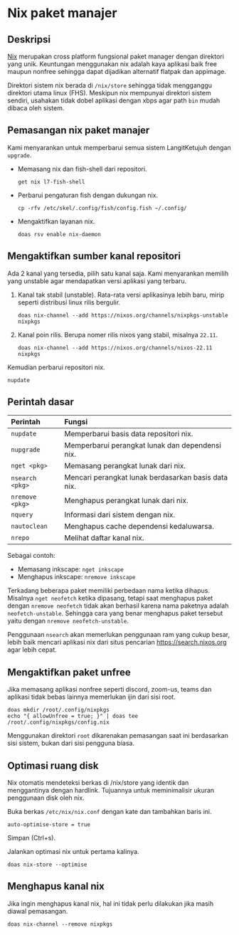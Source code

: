 # Nix paket manajer

## Deskripsi

[Nix](https://nixos.org/learn.html) merupakan cross platform fungsional paket manager dengan direktori yang unik. Keuntungan menggunakan nix adalah kaya aplikasi baik free maupun nonfree sehingga dapat dijadikan alternatif flatpak dan appimage.

Direktori sistem nix berada di `/nix/store` sehingga tidak mengganggu direktori utama linux (FHS). Meskipun nix mempunyai direktori sistem sendiri, usahakan tidak dobel aplikasi dengan xbps agar path `bin` mudah dibaca oleh sistem.

## Pemasangan nix paket manajer

Kami menyarankan untuk memperbarui semua sistem LangitKetujuh dengan `upgrade`.

* Memasang nix dan fish-shell dari repositori.

    ```
    get nix l7-fish-shell
    ```

* Perbarui pengaturan fish dengan dukungan nix.

    ```
    cp -rfv /etc/skel/.config/fish/config.fish ~/.config/
    ```

* Mengaktifkan layanan nix.

    ```
    doas rsv enable nix-daemon
    ```

## Mengaktifkan sumber kanal repositori

Ada 2 kanal yang tersedia, pilih satu kanal saja. Kami menyarankan memilih yang unstable agar mendapatkan versi aplikasi yang terbaru.

1. Kanal tak stabil (unstable). Rata-rata versi aplikasinya lebih baru, mirip seperti distribusi linux rilis bergulir.

    ```
    doas nix-channel --add https://nixos.org/channels/nixpkgs-unstable nixpkgs
    ```

2. Kanal poin rilis. Berupa nomer rilis nixos yang stabil, misalnya `22.11`.

    ```
    doas nix-channel --add https://nixos.org/channels/nixos-22.11 nixpkgs
    ```

Kemudian perbarui repositori nix.

```
nupdate
```

## Perintah dasar

| Perintah               |  Fungsi                                              |
| :--------------------- |  :-------------------------------------------------- |
| `nupdate`              |  Memperbarui basis data repositori nix.              |
| `nupgrade`             |  Memperbarui perangkat lunak dan dependensi nix.     |
| `nget <pkg>`           |  Memasang perangkat lunak dari nix.                  |
| `nsearch <pkg>`        |  Mencari perangkat lunak berdasarkan basis data nix. |
| `nremove <pkg>`        |  Menghapus perangkat lunak dari nix.                 |
| `nquery`               |  Informasi dari sistem dengan nix.                   |
| `nautoclean`           |  Menghapus cache dependensi kedaluwarsa.             |
| `nrepo`                |  Melihat daftar kanal nix.                           |

Sebagai contoh:

* Memasang inkscape: `nget inkscape`
* Menghapus inkscape: `nremove inkscape`

Terkadang beberapa paket memiliki perbedaan nama ketika dihapus. Misalnya `nget neofetch` ketika dipasang, tetapi saat menghapus paket dengan `nremove neofetch` tidak akan berhasil karena nama paketnya adalah `neofetch-unstable`.
Sehingga cara yang benar menghapus paket tersebut yaitu dengan `nremove neofetch-unstable`.

Penggunaan `nsearch` akan memerlukan penggunaan ram yang cukup besar, lebih baik mencari aplikasi nix dari situs pencarian <https://search.nixos.org> agar lebih cepat.

## Mengaktifkan paket unfree

Jika memasang aplikasi nonfree seperti discord, zoom-us, teams dan aplikasi tidak bebas lainnya memerlukan ijin dari sisi root.

```
doas mkdir /root/.config/nixpkgs
echo "{ allowUnfree = true; }" | doas tee /root/.config/nixpkgs/config.nix
```

Menggunakan direktori `root` dikarenakan pemasangan saat ini berdasarkan sisi sistem, bukan dari sisi pengguna biasa.

## Optimasi ruang disk

Nix otomatis mendeteksi berkas di /nix/store yang identik dan menggantinya dengan hardlink. Tujuannya untuk meminimalisir ukuran penggunaan disk oleh nix.

Buka berkas `/etc/nix/nix.conf` dengan kate dan tambahkan baris ini.

```
auto-optimise-store = true
```

Simpan (Ctrl+s).

Jalankan optimasi nix untuk pertama kalinya.

```
doas nix-store --optimise
```

## Menghapus kanal nix

Jika ingin menghapus kanal nix, hal ini tidak perlu dilakukan jika masih diawal pemasangan.

```
doas nix-channel --remove nixpkgs
```
